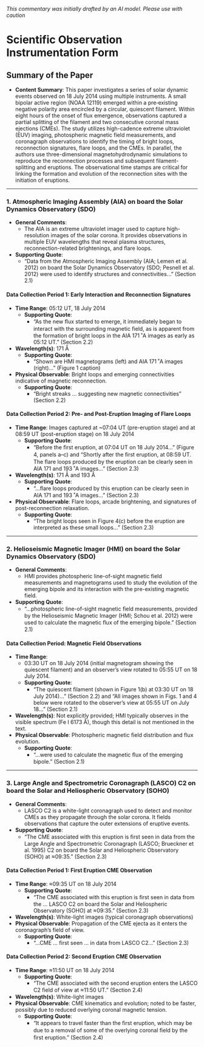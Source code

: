 _This commentary was initially drafted by an AI model. Please use with caution_

# Scientific Observation Instrumentation Form

## Summary of the Paper
- **Content Summary**: This paper investigates a series of solar dynamic events observed on 18 July 2014 using multiple instruments. A small bipolar active region (NOAA 12119) emerged within a pre‐existing negative polarity area encircled by a circular, quiescent filament. Within eight hours of the onset of flux emergence, observations captured a partial splitting of the filament and two consecutive coronal mass ejections (CMEs). The study utilizes high-cadence extreme ultraviolet (EUV) imaging, photospheric magnetic field measurements, and coronagraph observations to identify the timing of bright loops, reconnection signatures, flare loops, and the CMEs. In parallel, the authors use three-dimensional magnetohydrodynamic simulations to reproduce the reconnection processes and subsequent filament-splitting and eruptions. The observational time stamps are critical for linking the formation and evolution of the reconnection sites with the initiation of eruptions.

--------------------------------------------------

### 1. Atmospheric Imaging Assembly (AIA) on board the Solar Dynamics Observatory (SDO)
- **General Comments**:
   - The AIA is an extreme ultraviolet imager used to capture high-resolution images of the solar corona. It provides observations in multiple EUV wavelengths that reveal plasma structures, reconnection-related brightenings, and flare loops.
- **Supporting Quote**: 
   - “Data from the Atmospheric Imaging Assembly (AIA; Lemen et al. 2012) on board the Solar Dynamics Observatory (SDO; Pesnell et al. 2012) were used to identify structures and connectivities...” (Section 2.1)

#### Data Collection Period 1: Early Interaction and Reconnection Signatures
- **Time Range**: 05:12 UT, 18 July 2014
   - **Supporting Quote**: 
      - “As the new ﬂux started to emerge, it immediately began to interact with the surrounding magnetic ﬁeld, as is apparent from the formation of bright loops in the AIA 171 ˚A images as early as 05:12 UT.” (Section 2.2)
- **Wavelength(s)**: 171 Å 
   - **Supporting Quote**:
      - “Shown are HMI magnetograms (left) and AIA 171 ˚A images (right)…” (Figure 1 caption)
- **Physical Observable**: Bright loops and emerging connectivities indicative of magnetic reconnection.
   - **Supporting Quote**:
      - “Bright streaks … suggesting new magnetic connectivities” (Section 2.2)

#### Data Collection Period 2: Pre- and Post-Eruption Imaging of Flare Loops
- **Time Range**: Images captured at ~07:04 UT (pre-eruption stage) and at 08:59 UT (post-eruption stage) on 18 July 2014
   - **Supporting Quote**:
      - “Before the ﬁrst eruption, at 07:04 UT on 18 July 2014…” (Figure 4, panels a–c) and “Shortly after the ﬁrst eruption, at 08:59 UT. The ﬂare loops produced by the eruption can be clearly seen in AIA 171 and 193 ˚A images…” (Section 2.3)
- **Wavelength(s)**: 171 Å and 193 Å
   - **Supporting Quote**:
      - “…ﬂare loops produced by this eruption can be clearly seen in AIA 171 and 193 ˚A images…” (Section 2.3)
- **Physical Observable**: Flare loops, arcade brightening, and signatures of post-reconnection relaxation.
   - **Supporting Quote**:
      - “The bright loops seen in Figure 4(c) before the eruption are interpreted as these small loops...” (Section 2.3)

--------------------------------------------------

### 2. Helioseismic Magnetic Imager (HMI) on board the Solar Dynamics Observatory (SDO)
- **General Comments**:
   - HMI provides photospheric line-of-sight magnetic field measurements and magnetograms used to study the evolution of the emerging bipole and its interaction with the pre-existing magnetic field.
- **Supporting Quote**:
   - “…photospheric line-of-sight magnetic ﬁeld measurements, provided by the Helioseismic Magnetic Imager (HMI; Schou et al. 2012) were used to calculate the magnetic ﬂux of the emerging bipole.” (Section 2.1)
  
#### Data Collection Period: Magnetic Field Observations
- **Time Range**: 
   - 03:30 UT on 18 July 2014 (initial magnetogram showing the quiescent filament) and an observer’s view rotated to 05:55 UT on 18 July 2014.
   - **Supporting Quote**:
      - “The quiescent ﬁlament (shown in Figure 1(b) at 03:30 UT on 18 July 2014)…” (Section 2.2) and “All images shown in Figs. 1 and 4 below were rotated to the observer’s view at 05:55 UT on July 18…” (Section 2.1)
- **Wavelength(s)**: Not explicitly provided; HMI typically observes in the visible spectrum (Fe I 6173 Å), though this detail is not mentioned in the text.
- **Physical Observable**: Photospheric magnetic field distribution and flux evolution.
   - **Supporting Quote**:
      - “...were used to calculate the magnetic ﬂux of the emerging bipole.” (Section 2.1)

--------------------------------------------------

### 3. Large Angle and Spectrometric Coronagraph (LASCO) C2 on board the Solar and Heliospheric Observatory (SOHO)
- **General Comments**:
   - LASCO C2 is a white-light coronagraph used to detect and monitor CMEs as they propagate through the solar corona. It fields observations that capture the outer extensions of eruptive events.
- **Supporting Quote**:
   - “The CME associated with this eruption is ﬁrst seen in data from the Large Angle and Spectrometric Coronagraph (LASCO; Brueckner et al. 1995) C2 on board the Solar and Heliospheric Observatory (SOHO) at ≈09:35.” (Section 2.3)

#### Data Collection Period 1: First Eruption CME Observation
- **Time Range**: ≈09:35 UT on 18 July 2014
   - **Supporting Quote**:
      - “The CME associated with this eruption is ﬁrst seen in data from the … LASCO C2 on board the Solar and Heliospheric Observatory (SOHO) at ≈09:35.” (Section 2.3)
- **Wavelength(s)**: White-light images (typical coronagraph observations)
- **Physical Observable**: Propagation of the CME ejecta as it enters the coronagraph’s field of view.
   - **Supporting Quote**:
      - “...CME … first seen … in data from LASCO C2…” (Section 2.3)

#### Data Collection Period 2: Second Eruption CME Observation
- **Time Range**: ≈11:50 UT on 18 July 2014
   - **Supporting Quote**:
      - “The CME associated with the second eruption enters the LASCO C2 ﬁeld of view at ≈11:50 UT.” (Section 2.4)
- **Wavelength(s)**: White-light images
- **Physical Observable**: CME kinematics and evolution; noted to be faster, possibly due to reduced overlying coronal magnetic tension.
   - **Supporting Quote**:
      - “It appears to travel faster than the ﬁrst eruption, which may be due to a removal of some of the overlying coronal ﬁeld by the ﬁrst eruption.” (Section 2.4)
